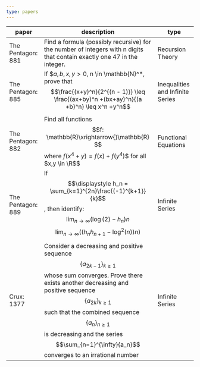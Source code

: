 ```yaml
---
type: papers
---
```


| paper             | description                                                                                                                                                                                                                                                                                                                               | type                             |
| ----------------- | ----------------------------------------------------------------------------------------------------------------------------------------------------------------------------------------------------------------------------------------------------------------------------------------------------------------------------------------- | -------------------------------- |
| The Pentagon: 881 | Find a formula (possibly recursive) for the number of integers with n digits that contain exactly one 47 in the integer.                                                                                                                                                                                                                  | Recursion Theory                 |
| The Pentagon: 885 | If $$a,b,x,y > 0$, n \in \mathbb{N}^*, prove that $$\frac{(x+y)^n}{2^{(n - 1)}} \leq \frac{(ax+by)^n +(bx+ay)^n}{(a +b)^n} \leq x^n +y^n$$                                                                                                                                                                                                | Inequalities and Infinite Series |
| The Pentagon: 882 | Find all functions $$f: \mathbb{R}\xrightarrow{}\mathbb{R}  $$ where $f(x^4+y) = f(x) + f(y^4)$$ for all $x,y \in \R$$                                                                                                                                                                                                                    | Functional Equations             |
| The Pentagon: 889 | If $$\displaystyle h_n = \sum_{k=1}^{2n}\frac{(-1)^{k+1}}{k}$$, then identify: $$\lim_{n\to\infty}({\log(2)-h_n})n$$ $$\lim_{n\to\infty}({(h_n h_{n+1}-\log^2(n))n})$$                                                                                                                                                                    | Infinite Series                  |
| Crux: 1377        | Consider a decreasing and positive sequence $$\{{a_{2k-1}}\}_{k\geq{1}}$$ whose sum converges. Prove there exists another decreasing and positive sequence $$\{a_{2k}\}_{k\geq{1}}$$ such that the combined sequence $$\{a_{n}\}_{n\geq{1}}$$ is decreasing and the series $$\sum_{n=1}^{\infty}{a_n}$$ converges to an irrational number | Infinite Series                  |
